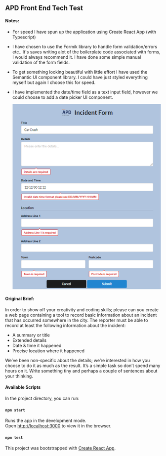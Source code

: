 ## APD Front End Tech Test

#### Notes:
- For speed I have spun up the application using Create React App (with Typescript)

- I have chosen to use the Formik library to handle form validation/errors etc..
It's saves writing alot of the boilerplate code associated with forms, I would always recommend it.
I have done some simple manual validation of the form fields.

- To get something looking beautiful with little effort I have used the Semantic UI component library.
I could have just styled everything myself but again I choose this for speed.

- I have implemented the date/time field as a text input field, however we could choose to add a date picker UI component.

  ![alt text](screenshot.png#center "Incident Form Screenshot")

#### Original Brief:
In order to show off your creativity and coding skills; please can you create a web page containing a tool to 
record basic information about an incident that has occurred somewhere in the city. 
The reporter must be able to record at least the following information about the incident:

- A summary or title
- Extended details
- Date & time it happened
- Precise location where it happened

We’ve been non-specific about the details; we’re interested in how you choose to do it as much as the result. 
It’s a simple task so don’t spend many hours on it. Write something tiny and perhaps a couple of sentences about your thinking.

#### Available Scripts

In the project directory, you can run:

#### `npm start`

Runs the app in the development mode.<br />
Open [http://localhost:3000](http://localhost:3000) to view it in the browser.

#### `npm test`

This project was bootstrapped with [Create React App](https://github.com/facebook/create-react-app).

